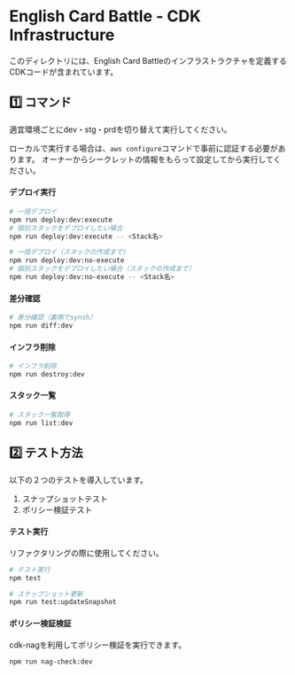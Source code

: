 # English Card Battle - CDK Infrastructure

このディレクトリには、English Card Battleのインフラストラクチャを定義するCDKコードが含まれています。

## 1️⃣ コマンド
適宜環境ごとにdev・stg・prdを切り替えて実行してください。

ローカルで実行する場合は、`aws configure`コマンドで事前に認証する必要があります。
オーナーからシークレットの情報をもらって設定してから実行してください。

#### デプロイ実行

```bash
# 一括デプロイ
npm run deploy:dev:execute
# 個別スタックをデプロイしたい場合
npm run deploy:dev:execute -- <Stack名>

# 一括デプロイ（スタックの作成まで）
npm run deploy:dev:no-execute
# 個別スタックをデプロイしたい場合（スタックの作成まで）
npm run deploy:dev:no-execute -- <Stack名>
```

####  差分確認
```bash
# 差分確認（裏側でsynsh）
npm run diff:dev
```

#### インフラ削除
```bash
# インフラ削除
npm run destroy:dev
```

#### スタック一覧
```bash
# スタック一覧取得
npm run list:dev
```

## 2️⃣ テスト方法
以下の２つのテストを導入しています。
1. スナップショットテスト
2. ポリシー検証テスト

#### テスト実行
リファクタリングの際に使用してください。
```bash
# テスト実行
npm test

# スナップショット更新
npm run test:updateSnapshot
```

#### ポリシー検証検証
cdk-nagを利用してポリシー検証を実行できます。
```bash
npm run nag-check:dev
```
